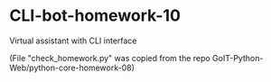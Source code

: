 # CLI-bot-homework-10
Virtual assistant with CLI interface

(File "check_homework.py" was copied from the repo GoIT-Python-Web/python-core-homework-08)
